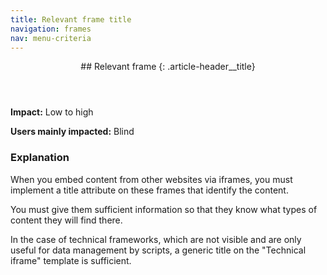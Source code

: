 ```yaml
---
title: Relevant frame title
navigation: frames
nav: menu-criteria
---
```


<header>
## Relevant frame
{: .article-header__title}
</header>

**Impact:** Low to high

**Users mainly impacted:** Blind

### Explanation

When you embed content from other websites via iframes, you must implement a title attribute on these frames that identify the content.

You must give them sufficient information so that they know what types of content they will find there.

In the case of technical frameworks, which are not visible and are only useful for data management by scripts, a generic title on the "Technical iframe" template is sufficient.
